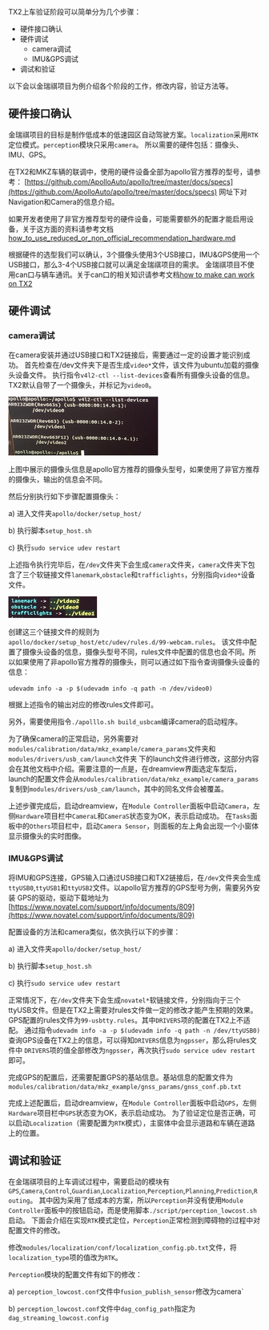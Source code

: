 
TX2上车验证阶段可以简单分为几个步骤：
* 硬件接口确认
* 硬件调试
  * camera调试
  * IMU&GPS调试
* 调试和验证

以下会以金瑞祺项目为例介绍各个阶段的工作，修改内容，验证方法等。


## 硬件接口确认

金瑞祺项目的目标是制作低成本的低速园区自动驾驶方案。`localization`采用`RTK`定位模式。`perception`模块只采用`camera`。
所以需要的硬件包括：摄像头、IMU、GPS。

在TX2和MKZ车辆的联调中，使用的硬件设备全部为apollo官方推荐的型号，请参考：
[https://github.com/ApolloAuto/apollo/tree/master/docs/specs](https://github.com/ApolloAuto/apollo/tree/master/docs/specs)
网址下对Navigation和Camera的信息介绍。


如果开发者使用了非官方推荐型号的硬件设备，可能需要额外的配置才能启用设备，关于这方面的资料请参考文档[how_to_use_reduced_or_non_official_recommendation_hardware.md](https://github.com/DongAi/docs4apollo/blob/master/docs/tx2/how_to_use_reduced_or_non_official_recommendation_hardware.md)


根据硬件的选型我们可以确认，3个摄像头使用3个USB接口，IMU&GPS使用一个USB接口，那么3-4个USB接口就可以满足金瑞祺项目的需求。
金瑞祺项目不使用can口与辆车通讯。关于can口的相关知识请参考文档[how to make can work on TX2](http://icode.baidu.com/repos/baidu/baidu/Apollo_Tx2/blob/master:docs/tx2/how_to_make_can_work_on_TX2.md’)

## 硬件调试
### camera调试
在camera安装并通过USB接口和TX2链接后，需要通过一定的设置才能识别成功。
首先检查在/dev文件夹下是否生成`video*`文件，该文件为ubuntu加载的摄像头设备文件。
执行指令`v4l2-ctl --list-devices`查看所有摄像头设备的信息。TX2默认自带了一个摄像头，并标记为`video0`。

![](images/camera_list.png)

上图中展示的摄像头信息是apollo官方推荐的摄像头型号，如果使用了非官方推荐的摄像头，输出的信息会不同。

然后分别执行如下步骤配置摄像头：

a) 进入文件夹`apollo/docker/setup_host/`

b) 执行脚本`setup_host.sh`

c) 执行`sudo service udev restart`

上述指令执行完毕后，在`/dev`文件夹下会生成`camera`文件夹，`camera`文件夹下包含了三个软链接文件`lanemark`,`obstacle`和`trafficlights`，分别指向`video*`设备文件。

![](images/camera_link_info.png)

创建这三个链接文件的规则为`apollo/docker/setup_host/etc/udev/rules.d/99-webcam.rules`。
该文件中配置了摄像头设备的信息，摄像头型号不同，rules文件中配置的信息也会不同。所以如果使用了非apollo官方推荐的摄像头，则可以通过如下指令查询摄像头设备的信息：

`udevadm info -a -p $(udevadm info -q path -n /dev/video0)`

根据上述指令的输出对应的修改rules文件即可。

另外，需要使用指令`./apolllo.sh build_usbcam`编译camera的启动程序。

为了确保camera的正常启动，另外需要对`modules/calibration/data/mkz_example/camera_params`文件夹和`modules/drivers/usb_cam/launch`文件夹
下的launch文件进行修改，这部分内容会在其他文档中介绍。需要注意的一点是，在dreamview界面选定车型后，launch的配置文件会从`modules/calibration/data/mkz_example/camera_params`
复制到`modules/drivers/usb_cam/launch`，其中的同名文件会被覆盖。

上述步骤完成后，启动dreamview，在`Module Controller`面板中启动`Camera`，左侧`Hardware`项目栏中`CameraL`和`CameraS`状态变为OK，表示启动成功。
在`Tasks`面板中的`Others`项目栏中，启动`Camera Sensor`，则面板的左上角会出现一个小窗体显示摄像头的实时图像。

### IMU&GPS调试
将IMU和GPS连接，GPS输入口通过USB接口和TX2链接后，在`/dev`文件夹会生成`ttyUSB0`,`ttyUSB1`和`ttyUSB2`文件。以apollo官方推荐的GPS型号为例，需要另外安装
GPS的驱动，驱动下载地址为[https://www.novatel.com/support/info/documents/809](https://www.novatel.com/support/info/documents/809)

配置设备的方法和camera类似，依次执行以下的步骤：

a) 进入文件夹`apollo/docker/setup_host/`

b) 执行脚本`setup_host.sh`

c) 执行`sudo service udev restart`

正常情况下，在`/dev`文件夹下会生成`novatel*`软链接文件，分别指向于三个ttyUSB文件。但是在TX2上需要对rules文件做一定的修改才能产生预期的效果。
GPS配置的rules文件为`99-usbtty.rules`。其中`DRIVERS`项的配置在TX2上不适配。
通过指令`udevadm info -a -p $(udevadm info -q path -n /dev/ttyUSB0)`查询GPS设备在TX2上的信息，可以得知`DRIVERS`信息为`ngpsser`，那么将rules文件中
`DRIVERS`项的值全部修改为`ngpsser`，再次执行`sudo service udev restart`即可。

完成GPS的配置后，还需要配置GPS的基站信息。基站信息的配置文件为`modules/calibration/data/mkz_example/gnss_params/gnss_conf.pb.txt`

完成上述配置后，启动dreamview，在`Module Controller`面板中启动`GPS`，左侧`Hardware`项目栏中`GPS`状态变为OK，表示启动成功。
为了验证定位是否正确，可以启动`Localization`（需要配置为`RTK`模式），主窗体中会显示道路和车辆在道路上的位置。

## 调试和验证
在金瑞祺项目的上车调试过程中，需要启动的模块有`GPS`,`Camera`,`Control`,`Guardian`,`Localization`,`Perception`,`Planning`,`Prediction`,`Routing`。
其中因为采用了低成本的方案，所以`Perception`并没有使用`Module Controller`面板中的按钮启动，而是使用脚本`./script/perception_lowcost.sh`启动。
下面会介绍在实现`RTK`模式定位，`Perception`正常检测到障碍物的过程中对配置文件的修改。

修改`modules/localization/conf/localization_config.pb.txt`文件，将`localization_type`项的值改为`RTK`。

`Perception`模块的配置文件有如下的修改：

a) `perception_lowcost.conf`文件中`fusion_publish_sensor`修改为camera`

b) `perception_lowcost.conf`文件中`dag_config_path`指定为`dag_streaming_lowcost.config`
